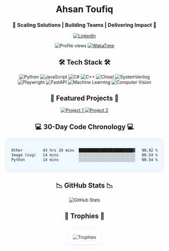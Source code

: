 <h1 align="center">Ahsan Toufiq</h1>

<h3 align="center">🔹  Scaling Solutions | Building Teams | Delivering Impact  🔹</h3>

<p align="center">
  <a href="https://www.linkedin.com/in/ahsan-toufiq/">
    <img src="https://img.shields.io/badge/LinkedIn-0A66C2?style=for-the-badge&logo=linkedin&logoColor=white" alt="LinkedIn"/>
  </a>
</p>

<p align="center">
  <img src="https://komarev.com/ghpvc/?username=Ahsan-Toufiq&label=Profile%20views&color=0e75b6&style=flat" alt="Profile views" />
  <a href="https://wakatime.com/@ahsantoufiq">
    <img src="https://wakatime.com/badge/user/b52c5e9c-f61d-4a7e-b3b1-9eeebdfa1a4b.svg" alt="WakaTime"/>
  </a>
</p>

<h2 align="center">🛠 Tech Stack 🛠</h2>

<p align="center">
  <img src="https://img.shields.io/badge/Python-3776AB?style=for-the-badge&logo=python&logoColor=white&color=6ca3da" alt="Python"/>
  <img src="https://img.shields.io/badge/JavaScript-F7DF1E?style=for-the-badge&logo=javascript&logoColor=white&color=5494d4" alt="JavaScript"/>
  <img src="https://img.shields.io/badge/C%23-239120?style=for-the-badge&logo=c-sharp&logoColor=white&color=3b85ce" alt="C#"/>
  <img src="https://img.shields.io/badge/C++-00599C?style=for-the-badge&logo=cplusplus&logoColor=white&color=2375c8" alt="C++"/>
  <img src="https://img.shields.io/badge/Chisel-000000?style=for-the-badge&logo=chisel&logoColor=white&color=0a66c2" alt="Chisel"/>
  <img src="https://img.shields.io/badge/SystemVerilog-000000?style=for-the-badge&logo=systemverilog&logoColor=white&color=095caf" alt="SystemVerilog"/>
  <img src="https://img.shields.io/badge/Playwright-46B3E4?style=for-the-badge&logo=playwright&logoColor=white&color=08529b" alt="Playwright"/>
  <img src="https://img.shields.io/badge/FastAPI-005571?style=for-the-badge&logo=fastapi&logoColor=white&color=074788" alt="FastAPI"/>  
  <img src="https://img.shields.io/badge/Machine%20Learning-FF6F00?style=for-the-badge&logo=scikit-learn&logoColor=white&color=063d74" alt="Machine Learning"/>
  <img src="https://img.shields.io/badge/Computer%20Vision-5C4B51?style=for-the-badge&logo=opencv&logoColor=white&color=053361" alt="Computer Vision"/>
</p>

<h2 align="center">💎 Featured Projects 💎</h2>

<p align="center">
  <a href="https://github.com/Ahsan-Toufiq/Deep-Keys">
    <img src="https://img.shields.io/badge/Deep%20Keys-00008B?style=for-the-badge&logo=github&logoColor=white" alt="Project 1"/>
  </a>
  <a href="https://github.com/Ahsan-Toufiq/fin_scraper">
    <img src="https://img.shields.io/badge/Fin%20Scraper-00008B?style=for-the-badge&logo=github&logoColor=white" alt="Project 2"/>
  </a>
</p>

<h2 align="center">💻 30-Day Code Chronology 💻</h2>
<div align="center" style="background-color: #f0f8ff; padding: 15px; border-radius: 10px; border: 1px solid #d0e3ff;">

<!--START_SECTION:waka-->

```txt
Other         43 hrs 19 mins  ████████████████████████▓   98.92 %
Image (svg)   14 mins         ░░░░░░░░░░░░░░░░░░░░░░░░░   00.54 %
Python        14 mins         ░░░░░░░░░░░░░░░░░░░░░░░░░   00.54 %
```

<!--END_SECTION:waka-->

</div>

<h2 align="center">📉 GitHub Stats 📉</h2>

<p align="center">
  <img src="https://github-readme-stats.vercel.app/api?username=Ahsan-Toufiq&show_icons=true&theme=dark&icon_color=58a6ff&title_color=58a6ff&text_color=c9d1d9&bg_color=0d1117" alt="GitHub Stats"/>
</p>

<h2 align="center">🏅 Trophies 🏅</h2>

<div align="center" style="width: fit-content; margin: 0 auto; padding: 16px 0;">
  <img 
    src="https://github-profile-trophy.vercel.app/?username=Ahsan-Toufiq&theme=algolia&no-frame=true&column=4&margin-w=15&margin-h=15" 
    alt="Trophies" 
    style="
      filter: brightness(110%) contrast(110%) grayscale(30%);
      border: 1px solid #e0e0e0;
      padding: 12px;
      border-radius: 12px;
      background: #f9f9f9;
      box-shadow: 0 2px 8px rgba(0,0,0,0.08);
    "
  />
